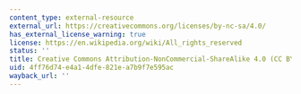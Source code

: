 ```yaml
---
content_type: external-resource
external_url: https://creativecommons.org/licenses/by-nc-sa/4.0/
has_external_license_warning: true
license: https://en.wikipedia.org/wiki/All_rights_reserved
status: ''
title: Creative Commons Attribution-NonCommercial-ShareAlike 4.0 (CC BY-NC-SA) International
uid: 4ff76d74-e4a1-4dfe-821e-a7b9f7e595ac
wayback_url: ''
---
```

